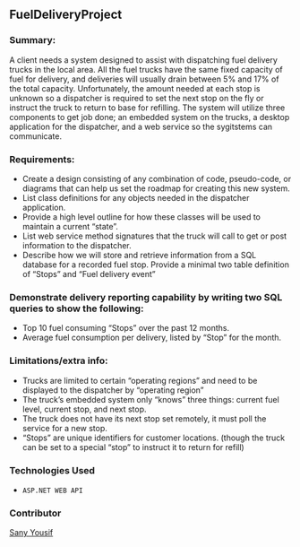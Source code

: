 ## FuelDeliveryProject


### Summary:
 A client needs a system designed to assist with dispatching fuel delivery trucks in the local area. All the fuel trucks have the same fixed capacity of fuel for delivery, and deliveries will usually drain between 5% and 17% of the total capacity. Unfortunately, the amount needed at each stop is unknown so a dispatcher is required to set the next stop on the fly or instruct the truck to return to base for refilling. The system will utilize three components to get job done; an embedded system on the trucks, a desktop application for the dispatcher, and a web service so the sygitstems can communicate.
### Requirements:

- Create a design consisting of any combination of code, pseudo-code, or diagrams that can help us set the roadmap for creating this new system.
- List class definitions for any objects needed in the dispatcher application.
- Provide a high level outline for how these classes will be used to maintain a
       current “state”.
- List web service method signatures that the truck will call to get or post
       information to the dispatcher.
- Describe how we will store and retrieve information from a SQL database for a
recorded fuel stop. Provide a minimal two table definition of “Stops” and
       “Fuel delivery event”
       
 ### Demonstrate delivery reporting capability by writing two SQL queries to show the following:
- Top 10 fuel consuming “Stops” over the past 12 months.
- Average fuel consumption per delivery, listed by “Stop” for the month.

### Limitations/extra info:
- Trucks are limited to certain “operating regions” and need to be displayed to the dispatcher by “operating region”
- The truck’s embedded system only “knows” three things: current fuel level, current stop, and next stop.
- The truck does not have its next stop set remotely, it must poll the service for a new stop.
- “Stops” are unique identifiers for customer locations. (though the truck can be set to a special “stop” to instruct it to return for refill)

### Technologies Used

- `ASP.NET WEB API`
 

### Contributor
[Sany Yousif](https://github.com/Sanyyouisf)